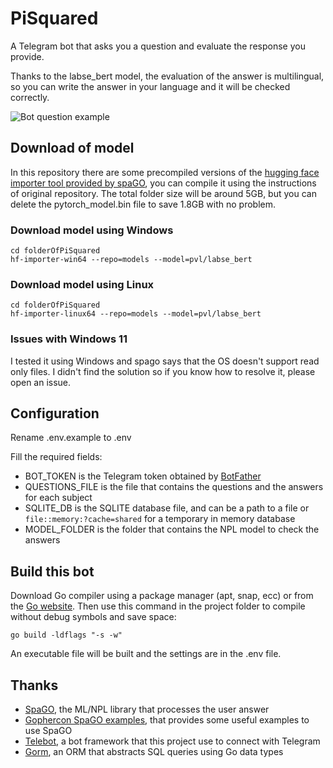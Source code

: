 # PiSquared
A Telegram bot that asks you a question and evaluate the response you provide.

Thanks to the labse_bert model, the evaluation of the answer is multilingual, so you can write the answer in your language and it will be checked correctly.

![Bot question example](/../photo/answer_example.png?raw=true "Bot question example")

## Download of model
In this repository there are some precompiled versions of the [hugging face importer tool provided by spaGO](https://github.com/nlpodyssey/spago/tree/main/cmd/huggingfaceimporter),
you can compile it using the instructions of original repository.
The total folder size will be around 5GB, but you can delete the pytorch_model.bin file to save 1.8GB with no problem.

### Download model using Windows
```
cd folderOfPiSquared
hf-importer-win64 --repo=models --model=pvl/labse_bert
```

### Download model using Linux
```
cd folderOfPiSquared
hf-importer-linux64 --repo=models --model=pvl/labse_bert
```

### Issues with Windows 11
I tested it using Windows and spago says that the OS doesn't support read only files.
I didn't find the solution so if you know how to resolve it, please open an issue.

## Configuration
Rename .env.example to .env

Fill the required fields:
- BOT_TOKEN is the Telegram token obtained by [BotFather](https://t.me/BotFather)
- QUESTIONS_FILE is the file that contains the questions and the answers for each subject
- SQLITE_DB is the SQLITE database file, and can be a path to a file or `file::memory:?cache=shared` for a temporary in memory database
- MODEL_FOLDER is the folder that contains the NPL model to check the answers

## Build this bot
Download Go compiler using a package manager (apt, snap, ecc) or from the [Go website](https://go.dev/dl/).
Then use this command in the project folder to compile without debug symbols and save space:
```
go build -ldflags "-s -w"
```
An executable file will be built and the settings are in the .env file.

## Thanks
- [SpaGO](https://github.com/nlpodyssey/spago), the ML/NPL library that processes the user answer
- [Gophercon SpaGO examples](https://github.com/matteo-grella/gophercon-eu-2021), that provides some useful examples to use SpaGO
- [Telebot](https://github.com/tucnak/telebot), a bot framework that this project use to connect with Telegram
- [Gorm](https://github.com/go-gorm/gorm), an ORM that abstracts SQL queries using Go data types